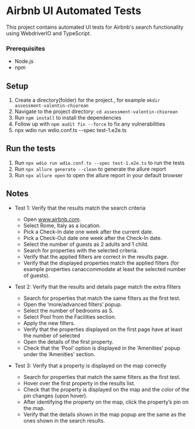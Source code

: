 # Airbnb UI Automated Tests

This project contains automated UI tests for Airbnb's search functionality using WebdriverIO and TypeScript.

### Prerequisites

- Node.js 
- npm

## Setup

1. Create a directory(folder) for the project., for example `mkdir assessment-valentin-chiorean`
2. Navigate to the project directory: `cd assessment-valentin-chiorean`
3. Run `npm install` to install the dependencies
4. Follow up with `npm audit fix --force` to fix any vulnerabilities
5. npx wdio run wdio.conf.ts --spec test-1.e2e.ts


## Run the tests

1. Run `npx wdio run wdio.conf.ts --spec test-1.e2e.ts` to run the tests
2. Run `npx allure generate --clean` to generate the allure report
3. Run `npx allure open` to open the allure report in your default browser


## Notes

- Test 1: Verify that the results match the search criteria
    - Open www.airbnb.com.
    - Select Rome, Italy as a location.
    - Pick a Check-In date one week after the current date.
    - Pick a Check-Out date one week after the Check-In date.
    - Select the number of guests as 2 adults and 1 child.
    - Search for properties with the selected criteria.
    - Verify that the applied filters are correct in the results page.
    - Verify that the displayed properties match the applied filters (for example properties canaccommodate at least the selected number of guests).

- Test 2: Verify that the results and details page match the extra filters
    - Search for properties that match the same filters as the first test.
    - Open the ‘more/advanced filters’ popup.
    - Select the number of bedrooms as 5.
    - Select Pool from the Facilities section.
    - Apply the new filters.
    - Verify that the properties displayed on the first page have at least the number of selected
    - Open the details of the first property.
    - Check that the ‘Pool’ option is displayed in the ‘Amenities’ popup under the ‘Amenities’ section.

- Test 3: Verify that a property is displayed on the map correctly
    - Search for properties that match the same filters as the first test.
    - Hover over the first property in the results list.
    - Check that the property is displayed on the map and the color of the pin changes (upon hover).
    - After identifying the property on the map, click the property’s pin on the map.
    - Verify that the details shown in the map popup are the same as the ones shown in the search results.
